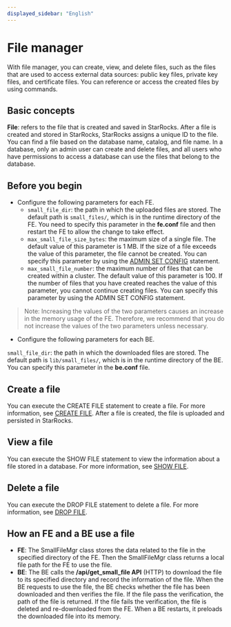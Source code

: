 ```yaml
---
displayed_sidebar: "English"
---
```


# File manager

With file manager, you can create, view, and delete files, such as the files that are used to access external data sources: public key files, private key files, and certificate files. You can reference or access the created files by using commands.

## Basic concepts

**File**: refers to the file that is created and saved in StarRocks. After a file is created and stored in StarRocks, StarRocks assigns a unique ID to the file. You can find a file based on the database name, catalog, and file name. In a database, only an admin user can create and delete files, and all users who have permissions to access a database can use the files that belong to the database.

## Before you begin

- Configure the following parameters for each FE.
  - `small_file_dir`: the path in which the uploaded files are stored. The default path is `small_files/`, which is in the runtime directory of the FE. You need to specify this parameter in the **fe.conf** file and then restart the FE to allow the change to take effect.
  - `max_small_file_size_bytes`: the maximum size of a single file. The default value of this parameter is 1 MB. If the size of a file exceeds the value of this parameter, the file cannot be created. You can specify this parameter by using the [ADMIN SET CONFIG](../../../sql-reference/sql-statements/cluster-management/config_vars/ADMIN_SET_CONFIG.md) statement.
  - `max_small_file_number`: the maximum number of files that can be created within a cluster. The default value of this parameter is 100. If the number of files that you have created reaches the value of this parameter, you cannot continue creating files. You can specify this parameter by using the ADMIN SET CONFIG statement.

> Note: Increasing the values of the two parameters causes an increase in the memory usage of the FE. Therefore, we recommend that you do not increase the values of the two parameters unless necessary.

- Configure the following parameters for each BE.

`small_file_dir`: the path in which the downloaded files are stored. The default path is `lib/small_files/`, which is in the runtime directory of the BE. You can specify this parameter in the **be.conf** file.

## Create a file

You can execute the CREATE FILE statement to create a file. For more information, see [CREATE FILE](../../../sql-reference/sql-statements/cluster-management/file/CREATE_FILE.md). After a file is created, the file is uploaded and persisted in StarRocks.

## View a file

You can execute the SHOW FILE statement to view the information about a file stored in a database. For more information, see [SHOW FILE](../../../sql-reference/sql-statements/cluster-management/file/SHOW_FILE.md).

## Delete a file

You can execute the DROP FILE statement to delete a file. For more information, see [DROP FILE](../../../sql-reference/sql-statements/cluster-management/file/DROP_FILE.md).

## How an FE and a BE use a file

- **FE**: The SmallFileMgr class stores the data related to the file in the specified directory of the FE. Then the SmallFileMgr class returns a local file path for the FE to use the file.
- **BE**: The BE calls the **/api/get_small_file API** (HTTP) to download the file to its specified directory and record the information of the file. When the BE requests to use the file, the BE checks whether the file has been downloaded and then verifies the file. If the file pass the verification, the path of the file is returned. If the file fails the verification, the file is deleted and re-downloaded from the FE. When a BE restarts, it preloads the downloaded file into its memory.
